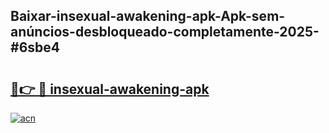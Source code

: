 ## Baixar-insexual-awakening-apk-Apk-sem-anúncios-desbloqueado-completamente-2025-#6sbe4

# <h2><a href="https://ainizakaria.my?title=insexual-awakening-apk&ref=20M">🔗👉 🔴 insexual-awakening-apk</a></h2>

[![acn](https://github.com/user-attachments/assets/0f9c940e-d8b0-45ae-aac7-cd30a18b3e1c)](https://ainizakaria.my?title=insexual-awakening-apk&ref=20M)

